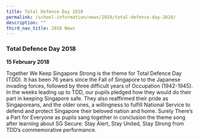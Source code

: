 ```yaml
---
title: Total Defence Day 2018
permalink: /school-information/news/2018/total-defence-day-2018/
description: ""
third_nav_title: 2018 News
---
```



### **Total Defence Day 2018**
**15 February 2018**

Together We Keep Singapore Strong is the theme for Total Defence Day (TDD). It has been 76 years since the Fall of Singapore to the Japanese invading forces, followed by three difficult years of Occupation (1942-1945). In the weeks leading up to TDD, our pupils pledged how they would do their part in keeping Singapore safe. They also reaffirmed their pride as Singaporeans, and the older ones, a willingness to fulfill National Service to defend and protect Singapore their beloved nation and home. Surely There’s a Part for Everyone as pupils sang together in conclusion the theme song after learning about SG Secure: Stay Alert, Stay United, Stay Strong from TDD’s commemorative performance.